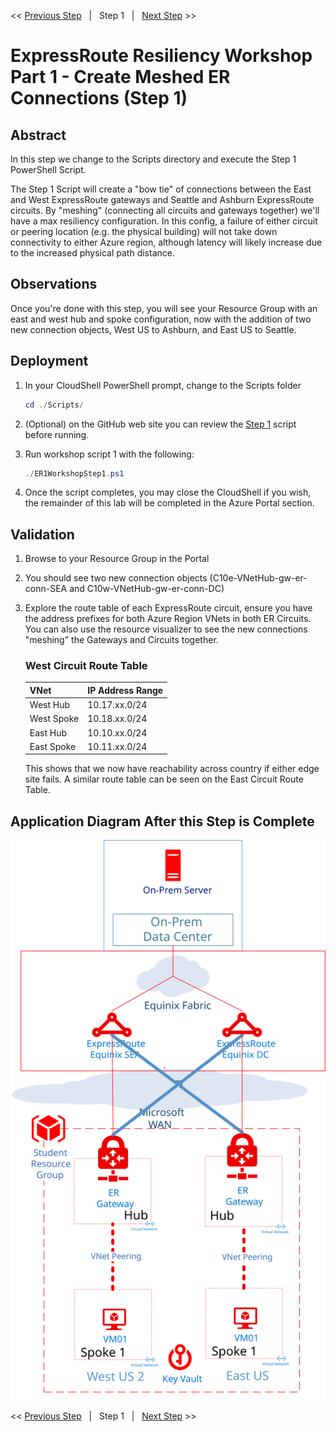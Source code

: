<< [Previous Step][Prev]&nbsp;&nbsp;&nbsp;|&nbsp;&nbsp;&nbsp;Step 1&nbsp;&nbsp;&nbsp;|&nbsp;&nbsp;&nbsp;[Next Step][Next] >>

# ExpressRoute Resiliency Workshop Part 1 - Create Meshed ER Connections (Step 1)

## Abstract

In this step we change to the Scripts directory and execute the Step 1 PowerShell Script.

The Step 1 Script will create a "bow tie" of connections between the East and West ExpressRoute gateways and Seattle and Ashburn ExpressRoute circuits. By "meshing" (connecting all circuits and gateways together) we'll have a max resiliency configuration. In this config, a failure of either circuit or peering location (e.g. the physical building) will not take down connectivity to either Azure region, although latency will likely increase due to the increased physical path distance.

## Observations

Once you're done with this step, you will see your Resource Group with an east and west hub and spoke configuration, now with the addition of two new connection objects, West US to Ashburn, and East US to Seattle.

## Deployment

1. In your CloudShell PowerShell prompt, change to the Scripts folder

    ```powershell
    cd ./Scripts/
    ```

2. (Optional) on the GitHub web site you can review the [Step 1][Step1] script before running.
3. Run workshop script 1 with the following:

    ```powershell
    ./ER1WorkshopStep1.ps1
    ```
4. Once the script completes, you may close the CloudShell if you wish, the remainder of this lab will be completed in the Azure Portal section.

## Validation

1. Browse to your Resource Group in the Portal
2. You should see two new connection objects (C10e-VNetHub-gw-er-conn-SEA and C10w-VNetHub-gw-er-conn-DC) 
3. Explore the route table of each ExpressRoute circuit, ensure you have the address prefixes for both Azure Region VNets in both ER Circuits. You can also use the resource visualizer to see the new connections "meshing" the Gateways and Circuits together.

    ###   West Circuit Route Table
    | VNet       | IP Address Range |
    |------------|------------------|
    | West Hub   | 10.17.xx.0/24    |
    | West Spoke | 10.18.xx.0/24    |
    | East Hub   | 10.10.xx.0/24    |
    | East Spoke | 10.11.xx.0/24    |

    This shows that we now have reachability across country if either edge site fails. A similar route table can be seen on the East Circuit Route Table.

## Application Diagram After this Step is Complete

[![1]][1]

<< [Previous Step][Prev]&nbsp;&nbsp;&nbsp;|&nbsp;&nbsp;&nbsp;Step 1&nbsp;&nbsp;&nbsp;|&nbsp;&nbsp;&nbsp;[Next Step][Next] >>

<!--Link References-->
[Prev]: ./ERRes1Step0.md
[Next]: ./ERRes1Step2.md
[Step1]: https://github.com/tracsman/vdcWorkshop/blob/main/ERResilience/Scripts/ER1WorkshopStep1.ps1

<!--Image References-->
[1]: ./Media/ERRes1Step1.svg "As built diagram of the environment after step 1"
